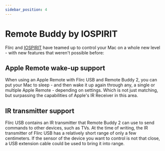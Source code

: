 ```yaml
---
sidebar_position: 4
---
```


# Remote Buddy by IOSPIRIT

Flirc and [IOSPIRIT](https://www.iospirit.com/products/remotebuddy/) have teamed up to control your Mac on a whole new level - with new features that weren't possible before:

## Apple Remote wake-up support

When using an Apple Remote with Flirc USB and Remote Buddy 2, you can put your Mac to sleep - and then wake it up again through any, a single or multiple Apple Remote - depending on settings. Which is not just matching, but surpassing the capabilities of Apple's IR Receiver in this area.

## IR transmitter support

Flirc USB contains an IR transmitter that Remote Buddy 2 can use to send commands to other devices, such as TVs. At the time of writing, the IR transmitter of Flirc USB has a relatively short range of only a few centimeters. If the sensor of the device you want to control is not that close, a USB extension cable could be used to bring it into range.

